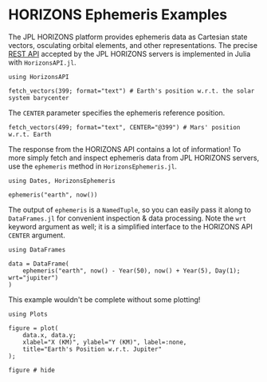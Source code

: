 # HORIZONS Ephemeris Examples

The JPL HORIZONS platform provides ephemeris data as Cartesian state vectors,
osculating orbital elements, and other representations. The precise
[REST API](https://ssd-api.jpl.nasa.gov/doc/horizons.html)
accepted by the JPL HORIZONS servers is implemented in Julia with `HorizonsAPI.jl`.

```@repl horizons-examples
using HorizonsAPI

fetch_vectors(399; format="text") # Earth's position w.r.t. the solar system barycenter
```

The `CENTER` parameter specifies the ephemeris reference position.

```@repl horizons-examples
fetch_vectors(499; format="text", CENTER="@399") # Mars' position w.r.t. Earth
```

The response from the HORIZONS API contains a lot of information! To more simply
fetch and inspect ephemeris data from JPL HORIZONS servers, use the `ephemeris`
method in `HorizonsEphemeris.jl`.

```@repl horizons-examples
using Dates, HorizonsEphemeris

ephemeris("earth", now())
```

The output of `ephemeris` is a `NamedTuple`, so you can easily pass it along to
`DataFrames.jl` for convenient inspection & data processing. Note the `wrt`
keyword argument as well; it is a simplified interface to the HORIZONS API
`CENTER` argument.

```@repl horizons-examples
using DataFrames

data = DataFrame(
    ephemeris("earth", now() - Year(50), now() + Year(5), Day(1); wrt="jupiter")
)
```

This example wouldn't be complete without some plotting!

```@repl horizons-examples
using Plots

figure = plot(
    data.x, data.y;
    xlabel="X (KM)", ylabel="Y (KM)", label=:none,
    title="Earth's Position w.r.t. Jupiter"
);
```

```@repl horizons-examples
figure # hide
```
